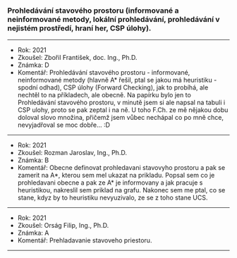 ### Prohledávání stavového prostoru (informované a neinformované metody, lokální prohledávání, prohledávání v nejistém prostředí, hraní her, CSP úlohy).

----------------------------------------

- Rok: 2021
- Zkoušel: Zbořil František, doc. Ing., Ph.D.
- Známka: D
- Komentář: Prohledávání stavového prostoru - informované, neinformované metody (hlavně A* řešil, ptal se jakou má heuristiku - spodní odhad), CSP úlohy (Forward Checking), jak to probíhá, ale nechtěl to na příkladech, ale obecně. Na papírku bylo jen to Prohledávání stavového prostoru, v minutě jsem si ale napsal na tabuli i CSP ulohy, proto se pak zeptal i na ně. U toho F.Ch. ze mě nějakou dobu doloval slovo množina, přičemž jsem vůbec nechápal co po mně chce, nevyjadřoval se moc dobře... :D

----------------------------------------

- Rok: 2021
- Zkoušel: Rozman Jaroslav, Ing., Ph.D.
- Známka: B
- Komentář: Obecne definovat prohledavani stavovyho prostoru a pak se zamerit na A*, kterou sem mel ukazat na prikladu. Popsal sem co je prohledavani obecne a pak ze A* je informovany a jak pracuje s heuristikou, nakreslil sem priklad na grafu. Nakonec sem me ptal, co se stane, kdyz by to heuristiku nevyuzivalo, ze se z toho stane UCS.

----------------------------------------

- Rok: 2021
- Zkoušel: Orság Filip, Ing., Ph.D.
- Známka: A
- Komentář: Prehladavanie stavoveho priestoru.

----------------------------------------
